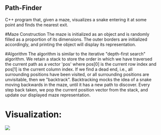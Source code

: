 ## Path-Finder
C++ program that, given a maze, visualizes a snake entering it at some point and finds the nearest exit.

#Maze Construction
The maze is initialized as an object and is randomly filled as a proportion of its dimensions. The outer borders are initialized accordingly, and printing the object will display its representation.

#Algorithm
The algorithm is similar to the iterative "depth-first search" algorithm. We retain a stack to store the order in which we have traversed the current path as a vector 'pos' where pos[0] is the current row index and pos[1] is the current column index. 
If we find a dead end, i.e., all surrounding positions have been visited, or all surrounding positions are unvisitable, then we "backtrack". Backtracking mocks the idea of a snake moving backwards in the maze, until it has a new path to discover. Every step back taken, we pop the current position vector from the stack, and update our displayed maze representation.

# Visualization:
<img src="https://recordit.co/cGOJQT7npK.gif">

